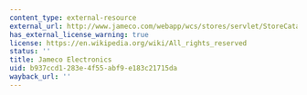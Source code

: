 ```yaml
---
content_type: external-resource
external_url: http://www.jameco.com/webapp/wcs/stores/servlet/StoreCatalogDisplay?langId=-1&krypto=6pWdQhy2AZPZ2sD8W5xEl6aJV6WqDHEGqOKNa%2FdOSS8VkO8HobaPcYvWFMPw5Vp7qy%2FnFHn40gLe%0D%0ApCUoyqn9Qw3Pd%2Fn5t2VDi7RTzDlqhwY%3D
has_external_license_warning: true
license: https://en.wikipedia.org/wiki/All_rights_reserved
status: ''
title: Jameco Electronics
uid: b937ccd1-283e-4f55-abf9-e183c21715da
wayback_url: ''
---
```

